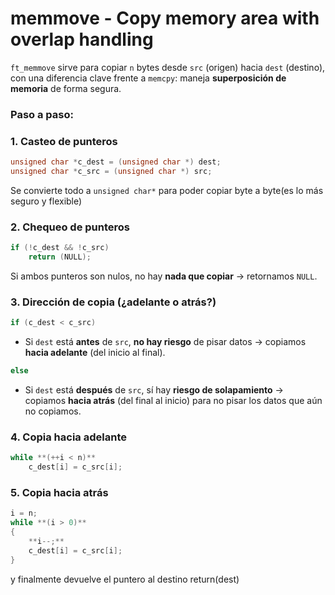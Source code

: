 # memmove - Copy memory area with overlap handling

`ft_memmove`  sirve para copiar `n` bytes desde `src` (origen) hacia `dest` (destino), con una diferencia clave frente a `memcpy`: maneja **superposición de memoria** de forma segura.

### Paso a paso:

### 1. **Casteo de punteros**

```c
unsigned char *c_dest = (unsigned char *) dest;
unsigned char *c_src = (unsigned char *) src;
```

Se convierte todo a `unsigned char*` para poder copiar byte a byte(es lo más seguro y flexible)

### 2. **Chequeo de punteros**

```c
if (!c_dest && !c_src)
    return (NULL);
```

Si ambos punteros son nulos, no hay **nada que copiar** → retornamos `NULL`.

### 3. **Dirección de copia (¿adelante o atrás?)**

```c
if (c_dest < c_src)
```

- Si `dest` está **antes** de `src`, **no hay riesgo** de pisar datos → copiamos **hacia adelante** (del inicio al final).

```c
else
```

- Si `dest` está **después** de `src`, sí hay **riesgo de solapamiento** → copiamos **hacia atrás** (del final al inicio) para no pisar los datos que aún no copiamos.

### 4. **Copia hacia adelante**

```c
while **(++i < n)**
    c_dest[i] = c_src[i];
```

### 5. **Copia hacia atrás**

```c
i = n;
while **(i > 0)**
{
    **i--;**
    c_dest[i] = c_src[i];
}
```

y finalmente devuelve el puntero al destino return(dest)